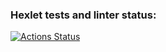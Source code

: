### Hexlet tests and linter status:
[![Actions Status](https://github.com/subthored/php-project-45/actions/workflows/hexlet-check.yml/badge.svg)](https://github.com/subthored/php-project-45/actions)